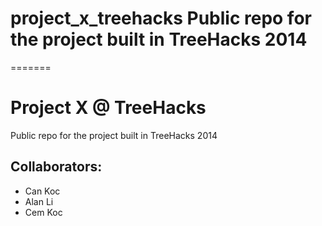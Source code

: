 # project_x_treehacks Public repo for the project built in TreeHacks 2014

=======
# Project X @ TreeHacks
Public repo for the project built in TreeHacks 2014

Collaborators:
-------------
* Can Koc
* Alan Li
* Cem Koc
